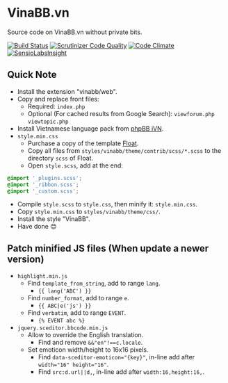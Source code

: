 # VinaBB.vn
Source code on VinaBB.vn without private bits.

[![Build Status](https://travis-ci.org/VinaBB/VinaBB.vn.svg?branch=master)](https://travis-ci.org/VinaBB/VinaBB.vn)
[![Scrutinizer Code Quality](https://scrutinizer-ci.com/g/VinaBB/VinaBB.vn/badges/quality-score.png?b=master)](https://scrutinizer-ci.com/g/VinaBB/VinaBB.vn/?branch=master)
[![Code Climate](https://codeclimate.com/github/VinaBB/VinaBB.vn/badges/gpa.svg)](https://codeclimate.com/github/VinaBB/VinaBB.vn)
[![SensioLabsInsight](https://insight.sensiolabs.com/projects/791226a3-5228-429d-9f3a-20f9a9404b7b/mini.png)](https://insight.sensiolabs.com/projects/791226a3-5228-429d-9f3a-20f9a9404b7b)

## Quick Note
* Install the extension "vinabb/web".
* Copy and replace front files:
  * Required: `index.php`
  * Optional (For cached results from Google Search):
`viewforum.php` `viewtopic.php`
* Install Vietnamese language pack from [phpBB iVN](https://github.com/VinaBB/phpBB.iVN).
* `style.min.css`
  * Purchase a copy of the template [Float](https://themeforest.net/item/float/17838778).
  * Copy all files from `styles/vinabb/theme/contrib/scss/*.scss` to the directory `scss` of Float.
  * Open `style.scss`, add at the end:
```css
@import '_plugins.scss';
@import '_ribbon.scss';
@import '_custom.scss';
```
  * Compile `style.scss` to `style.css`, then minify it: `style.min.css`.
  * Copy `style.min.css` to `styles/vinabb/theme/css/`.
* Install the style "VinaBB".
* Have done 😊

## Patch minified JS files (When update a newer version)
* `highlight.min.js`
  * Find `template_from_string`, add to range `lang`.
    * `{{ lang('ABC') }}`
  * Find `number_format`, add to range `e`.
    * `{{ ABC|e('js') }}`
  * Find `verbatim`, add to range `EVENT`.
    * `{% EVENT abc %}`
* `jquery.sceditor.bbcode.min.js`
  * Allow to override the English translation.
    * Find and remove `&&"en"!==c.locale`.
  * Set emoticon width/height to 16x16 pixels.
    * Find `data-sceditor-emoticon="{key}"`, in-line add after ` width="16" height="16"`.
    * Find `src:d.url||d,`, in-line add after `width:16,height:16,`.
